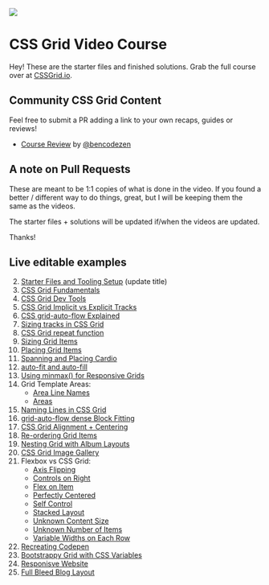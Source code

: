 ![](https://res.cloudinary.com/wesbos/image/upload/v1515524452/GRID-social-share_wlfzk3.png)

# CSS Grid Video Course

Hey! These are the starter files and finished solutions. Grab the full course over at [CSSGrid.io](https://CSSGrid.io).


## Community CSS Grid Content

Feel free to submit a PR adding a link to your own recaps, guides or reviews!

* [Course Review](https://www.bencodezen.io/blog/review-css-grid-with-wes-bos/) by [@bencodezen](https://www.twitter.com/bencodezen)

## A note on Pull Requests

These are meant to be 1:1 copies of what is done in the video. If you found a better / different way to do things, great, but I will be keeping them the same as the videos.

The starter files + solutions will be updated if/when the videos are updated.

Thanks!

## Live editable examples

02. [Starter Files and Tooling Setup](https://jsfiddle.net/0dqL316d/) (update title)
03. [CSS Grid Fundamentals](https://jsfiddle.net/qxxpgg4j/)
04. [CSS Grid Dev Tools](https://jsfiddle.net/b55x8vh2/)
05. [CSS Grid Implicit vs Explicit Tracks](https://jsfiddle.net/mon8xdgb/)
06. [CSS grid-auto-flow Explained](https://jsfiddle.net/Loq4uj16/)
07. [Sizing tracks in CSS Grid](https://jsfiddle.net/q8h3r8yb/)
08. [CSS Grid repeat function](https://jsfiddle.net/8f8xyx86/)
09. [Sizing Grid Items](https://jsfiddle.net/wqs6tcuk/)
10. [Placing Grid Items](https://jsfiddle.net/hs5xhvpp/)
11. [Spanning and Placing Cardio](https://jsfiddle.net/2z7z6o9k/)
12. [auto-fit and auto-fill](https://jsfiddle.net/d1pLngzx/)
13. [Using minmax() for Responsive Grids](https://jsfiddle.net/xthszm2j/)
14. Grid Template Areas: 
    - [Area Line Names](https://jsfiddle.net/tkyxomht/)
    - [Areas](https://jsfiddle.net/p0sn7L7v/)
15. [Naming Lines in CSS Grid](https://jsfiddle.net/ygpmn0xh/)
16. [grid-auto-flow dense Block Fitting](https://jsfiddle.net/sxj83p70/)
17. [CSS Grid Alignment + Centering](https://jsfiddle.net/eyL9a2gv/)
18. [Re-ordering Grid Items](https://jsfiddle.net/uscf9mk0/)
19. [Nesting Grid with Album Layouts](https://jsfiddle.net/yn7jak0y/)
20. [CSS Grid Image Gallery](https://jsfiddle.net/cbjzped2/)
21. Flexbox vs CSS Grid: 
    - [Axis Flipping](https://jsfiddle.net/pt8hym9s/)
    - [Controls on Right](https://jsfiddle.net/4o7gavuj/)
    - [Flex on Item](https://jsfiddle.net/1u264ftd/)
    - [Perfectly Centered](https://jsfiddle.net/sgbrtrjo/)
    - [Self Control](https://jsfiddle.net/c6gg8pkn/)
    - [Stacked Layout](https://jsfiddle.net/mnfm1sw0/)
    - [Unknown Content Size](https://jsfiddle.net/4ze02bkj/)
    - [Unknown Number of Items](https://jsfiddle.net/Lg7r3jmy/)
    - [Variable Widths on Each Row](https://jsfiddle.net/qymhootd/)
22. [Recreating Codepen](https://jsfiddle.net/br6n54qt/)
23. [Bootstrappy Grid with CSS Variables](https://jsfiddle.net/gLLht2hd/)
24. [Responisve Website](https://jsfiddle.net/bh16ofp8/)
25. [Full Bleed Blog Layout](https://jsfiddle.net/j8w6v3mh/)
